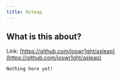 ```yaml
---
title: Asleap
---
```


## What is this about?

Link: [https://github.com/joswr1ght/asleap](https://github.com/joswr1ght/asleap)

```
Nothing here yet!
```